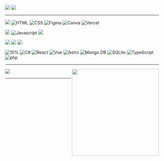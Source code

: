 <p>
<img src="https://img.shields.io/badge/Currently_learning-Astro-orange%22?style=for-the-badge&color=teal">
<img src="https://img.shields.io/badge/Next_on_chopping_block-DB-blue%22?style=for-the-badge&color=blue">
</p>
<hr>
<p>
<img src="https://img.shields.io/badge/90%25_--green?style=for-the-badge">
<img alt="HTML"src="https://img.shields.io/badge/HTML5-E34F26?style=for-the-badge&logo=html5&logoColor=white"/> 
<img alt="CSS"src="https://img.shields.io/badge/CSS3-1572B6?style=for-the-badge&logo=css3&logoColor=white"/> 
<img alt="Figma" src="https://img.shields.io/badge/Figma-F24E1E?style=for-the-badge&logo=figma&logoColor=white"/>
<img alt="Canva" src="https://img.shields.io/badge/Canva-%2300C4CC.svg?&style=for-the-badge&logo=Canva&logoColor=white"/>
<img alt="Vercel" src="https://img.shields.io/badge/Vercel-000000?style=for-the-badge&logo=vercel&logoColor=white"/>
</p>
<p>
<img src="https://img.shields.io/badge/50%25_--teal?style=for-the-badge">
<img alt="Javascript" src="https://img.shields.io/badge/JavaScript-323330?style=for-the-badge&logo=javascript&logoColor=F7DF1E"/>
<img src="https://img.shields.io/badge/python-black?style=for-the-badge&logo=python&logoColor=yellow"/>
</p> 
<p>
<img src="https://img.shields.io/badge/25%25_--blue?style=for-the-badge">
<img src="https://img.shields.io/badge/sass-DA70D6?style=for-the-badge&logo=sass&logoColor=ffffff"/> 
<img src="https://img.shields.io/badge/astro-454545?style=for-the-badge&logo=astro&logoColor=40E0D0"/>
</p>
<p>
<img alt="10%" src="https://img.shields.io/badge/10%25_--orange?style=for-the-badge">
<img alt="C#" src="https://img.shields.io/badge/C%23-239120?style=for-the-badge&logo=c-sharp&logoColor=white">
<img alt="React" src="https://img.shields.io/badge/React-20232A?style=for-the-badge&logo=react&logoColor=61DAFB">
<img alt="Vue" src="https://img.shields.io/badge/Vue%20js-35495E?style=for-the-badge&logo=vuedotjs&logoColor=4FC08D">
<img alt="Astro" src="https://img.shields.io/badge/Astro-0C1222?style=for-the-badge&logo=astro&logoColor=FDFDFE">
<img alt="Mongo DB"src="https://img.shields.io/badge/MongoDB-4EA94B?style=for-the-badge&logo=mongodb&logoColor=white">
<img alt="SQLite" src="https://img.shields.io/badge/SQLite-07405E?style=for-the-badge&logo=sqlite&logoColor=white">
<img alt="TypeScript" src="https://img.shields.io/badge/TypeScript-007ACC?style=for-the-badge&logo=typescript&logoColor=white">
<img alt="php" src="https://img.shields.io/badge/PHP-777BB4?style=for-the-badge&logo=php&logoColor=white">
<hr>
<p>
<img height=285 align="right" src="https://github-readme-streak-stats.herokuapp.com?user=stiantha&theme=dark&layout=compact&card_width=330" />
</p>
<p>
<img align="center ight" src="https://github-readme-stats.vercel.app/api/top-langs?username=stiantha&theme=dark#gh-dark-mode-only&card_width=520" />
</p>
<hr>
